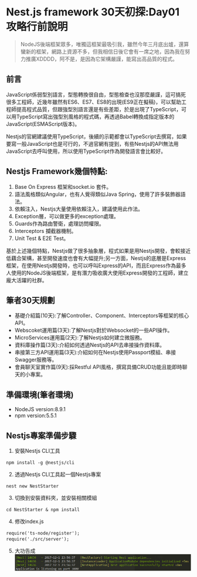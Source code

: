# Nest.js framework 30天初探:Day01 攻略行前說明

<blockquote>
    NodeJS後端框架眾多，唯獨這框架最吸引我，雖然今年三月底出爐，還算蠻新的框架，網路上資源不多，但我相信日後它會有一席之地，因為我在努力推廣XDDDD，阿不是，是因為它架構嚴謹，能寫出高品質的程式。
</blockquote>

## 前言
JavaScript係弱型別語言，型態轉換很自由，型態檢查也沒那麼嚴謹，這可搞死很多工程師，近幾年雖然有ES6、ES7、ES8的出現(ES9正在擬稿)，可以幫助工程師提高程式品質，但跟強型別語言還是有些差距，於是出現了TypeScript，可以用TypeScript寫出強型別風格的程式碼，再透過Babel轉換成指定版本的JavaScript(ESMAScript版本)。

Nestjs的官網建議使用TypeScript，後續的示範都會以TypeScript去撰寫，如果要寫一般JavaScript也是可行的，不過官網有提到，有些Nestjs的API無法用JavaScript去呼叫使用，所以使用TypeScript作為開發語言會比較好。

## Nestjs Framework幾個特點:
1. Base On Express 框架和socket.io 套件。
2. 語法風格類似Angular，也有人覺得類似Java Spring，使用了許多裝飾器語法。
3. 依賴注入，Nestjs大量使用依賴注入，建議使用此作法。
4. Exception層，可以做更多的exception處理。
5. Guards作為路由警衛，處理訪問權限。
6. Interceptors 攔截器機制。
7. Unit Test & E2E Test。

基於上述幾個特點，Nestjs做了很多抽象層，程式如果是用Nestjs開發，會較接近低藕合架構，甚至開發速度也會有大幅提升;另一方面，Nestjs的底層是Express框架，在使用Nestjs開發時，也可以呼叫Express的API，而且Express作為最多人使用的NodeJS後端框架，是有潛力吸收廣大使用Express開發的工程師，建立龐大活躍的社群。

## 筆者30天規劃
* 基礎介紹篇(10天):了解Controller、Component、Interceptors等框架的核心API。
* Webscoket運用篇(3天):了解Nestjs對於Websocket的一些API操作。
* MicroServices運用篇(2天):了解Nestjs如何建立微服務。
* 資料庫操作篇(3天):介紹如何透過Nestjs的API去串接操作資料庫。
* 串接第三方API運用篇(3天):介紹如何在Nestjs使用Passport模組、串接Swagger服務等。
* 會員聊天室實作篇(9天):採Restful API風格，撰寫具備CRUD功能且能即時聊天的小專案。

## 準備環境(筆者環境)
* NodeJS version:8.9.1
* npm version:5.5.1

## Nestjs專案準備步驟
1. 安裝Nestjs CLI工具
```
npm install -g @nestjs/cli
```
2. 透過Nestjs CLI工具起一個Nestjs專案
```
nest new NestStarter
```
3. 切換到安裝資料夾，並安裝相關模組
```
cd NestStarter & npm install
```
4. 修改index.js
```
require('ts-node/register');
require('./src/server');
```
5. 大功告成
![查看http://localhost:3000/](./ScreenShot/Server-Start.png)